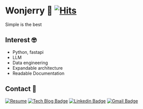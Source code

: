 <!--
**wonjerry/wonjerry** is a ✨ _special_ ✨ repository because its `README.md` (this file) appears on your GitHub profile.

Here are some ideas to get you started:

- 🔭 I’m currently working on ...
- 🌱 I’m currently learning ...
- 👯 I’m looking to collaborate on ...
- 🤔 I’m looking for help with ...
- 💬 Ask me about ...
- 📫 How to reach me: ...
- 😄 Pronouns: ...
- ⚡ Fun fact: ...
-->

# Wonjerry 🚀 [![Hits](https://hits.seeyoufarm.com/api/count/incr/badge.svg?url=https%3A%2F%2Fgithub.com%2Fwonjerry&count_bg=%233D99C8&title_bg=%23555555&icon=cliqz.svg&icon_color=%23E7E7E7&title=hits&edge_flat=false)](https://hits.seeyoufarm.com)

Simple is the best

## Interest 🤓
- Python, fastapi
- LLM
- Data engineering
- Expandable architecture
- Readable Documentation

## Contact 📍

[![Resume](https://img.shields.io/badge/-Resume-ff0000?logo=buffer&link=https://wonjerry.notion.site/Wonjerry-cc8fb7d76a704d139e610eb943b9d67d)](https://wonjerry.notion.site/Wonjerry-cc8fb7d76a704d139e610eb943b9d67d) [![Tech Blog Badge](http://img.shields.io/badge/-Tech%20blog-black?style=flat-square&logo=github&link=https://wonjerry.github.io/)](https://medium.com/@wonjerry24) [![Linkedin Badge](https://img.shields.io/badge/-LinkedIn-blue?style=flat-square&logo=Linkedin&logoColor=white&link=https://www.linkedin.com/in/wonjerry93/)](https://www.linkedin.com/in/wonjerry93/) [![Gmail Badge](https://img.shields.io/badge/Gmail-d14836?style=flat-square&logo=Gmail&logoColor=white&link=mailto:dldnjswo19@gmail.com)](mailto:dldnjswo19@gmail.com)
